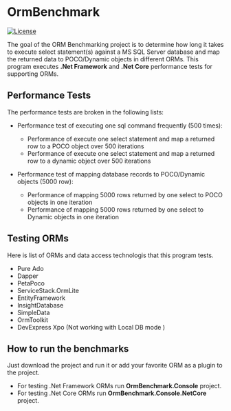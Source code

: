 # OrmBenchmark
[![License](http://img.shields.io/:license-MIT-blue.svg)](https://raw.githubusercontent.com/giacomelli/JobSharp/master/LICENSE)

The goal of the ORM Benchmarking project is to determine how long it takes to execute select statement(s) against a MS SQL Server database and map the returned data to POCO/Dynamic objects in different ORMs.
This program executes **.Net Framework** and **.Net Core** performance tests for supporting ORMs.

Performance Tests
-----------------

The performance tests are broken in the following lists:

- Performance test of executing one sql command frequently (500 times):
	- Performance of execute one select statement and map a returned row to a POCO object over 500 iterations
	- Performance of execute one select statement and map a returned row to a dynamic object over 500 iterations

- Performance test of mapping database records to POCO/Dynamic objects (5000 row):
	- Performance of mapping 5000 rows returned by one select to POCO objects in one iteration
	- Performance of mapping 5000 rows returned by one select to Dynamic objects in one iteration


Testing ORMs
------------
Here is list of ORMs and data access technologis that this program tests.

- Pure Ado
- Dapper
- PetaPoco
- ServiceStack.OrmLite
- EntityFramework
- InsightDatabase
- SimpleData
- OrmToolkit
- DevExpress Xpo (Not working with Local DB mode
)

How to run the benchmarks
-------------------------

Just download the project and run it or add your favorite ORM as a plugin to the project.

- For testing .Net Framework ORMs run **OrmBenchmark.Console** project.
- For testing .Net Core ORMs run **OrmBenchmark.Console.NetCore** project.